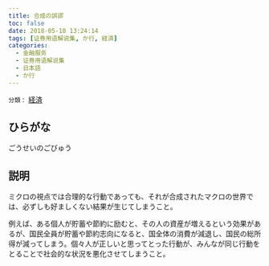 ```yaml
---
title: 合成の誤謬
toc: false
date: 2018-05-18 13:24:14
tags: [证券用语解说集, か行, 経済]
categories:
  - 金融服务
  - 证券用语解说集
  - 日本語
  - か行
---
```


`分類：` [経済](/tags/経済/)

## ひらがな

ごうせいのごびゅう

## 説明

ミクロの視点では合理的な行動であっても、それが合成されたマクロの世界では、必ずしも好ましくない結果が生じてしまうこと。

例えば、ある個人が貯蓄や節約に励むと、その人の資産が増えるという効果があるが、国民全員が貯蓄や節約志向になると、国全体の消費が減退し、国民の総所得が減ってしまう。個々人が正しいと思ってとった行動が、みんなが同じ行動をとることで社会的な状況を悪化させてしまうこと。
